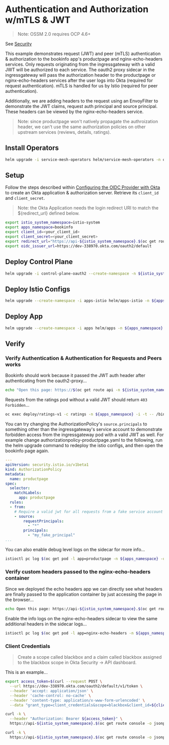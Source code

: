 # Authentication and Authorization w/mTLS & JWT

> Note: OSSM 2.0 requires OCP 4.6+

See [Security](https://istio.io/v1.6/docs/reference/config/security/)

This example demonstrates request (JWT) and peer (mTLS) authentication & authorization to the bookinfo app's productpage and nginx-echo-headers services. Only requests originating from the ingressgateway with a valid JWT will be authorized to each service. The oauth2 proxy sidecar in the ingressgateway will pass the authorization header to the productpage or nginx-echo-headers services after the user logs into Okta (required for request authentication). mTLS is handled for us by Istio (required for peer authentication).

Additionally, we are adding headers to the request using an EnvoyFilter to demonstrate the JWT claims, request auth principal and source principal. These headers can be viewed by the nginx-echo-headers service.

> Note: since productpage won't natively propagate the authroization header, we can't use the same authorization policies on other upstream services (reviews, details, ratings).

## Install Operators

```sh
helm upgrade -i service-mesh-operators helm/service-mesh-operators -n openshift-operators
```

## Setup

Follow the steps described within [Configuring the OIDC Provider with Okta](https://github.com/trevorbox/oauth2-proxy/blob/update-okta-doc/docs/2_auth.md#configuring-the-oidc-provider-with-okta) to create an Okta application & authorization server. Retrieve its `client_id` and `client_secret`.

> Note: the Okta Application needs the login redirect URI to match the ${redirect_url} defined below.

```sh
export istio_system_namespace=istio-system
export apps_namespace=bookinfo
export client_id=<your_client_id>
export client_secret=<your_client_secret>
export redirect_url="https://api-${istio_system_namespace}.$(oc get route console -o jsonpath={.status.ingress[0].routerCanonicalHostname} -n openshift-console)/oauth2/callback"
export oidc_issuer_url=https://dev-338970.okta.com/oauth2/default
```

## Deploy Control Plane

```sh
helm upgrade -i control-plane-oauth2 --create-namespace -n ${istio_system_namespace} --set client_id=${client_id} --set client_secret=${client_secret} --set redirect_url=${redirect_url} helm/control-plane-oauth2 --set oidc_issuer_url=${oidc_issuer_url}
```

## Deploy Istio Configs

```sh
helm upgrade --create-namespace -i apps-istio helm/apps-istio -n ${apps_namespace} --set control_plane.ingressgateway.host=$(oc get route api -n ${istio_system_namespace} -o jsonpath={'.spec.host'}) --set control_plane.namespace=${istio_system_namespace} --set oidc_issuer_url=${oidc_issuer_url}
```

## Deploy App

```sh
helm upgrade --create-namespace -i apps helm/apps -n ${apps_namespace}
```

## Verify

### Verify Authentication & Authentication for Requests and Peers works

Bookinfo should work because it passed the JWT auth header after authenticating from the oauth2-proxy...

```sh
echo "Open this page: https://$(oc get route api -n ${istio_system_namespace} -o jsonpath={'.spec.host'})/productpage"
```

Requests from the ratings pod without a valid JWT should return `403 Forbidden`...

```sh
oc exec deploy/ratings-v1 -c ratings -n ${apps_namespace} -i -t -- /bin/bash -c "curl -I http://productpage:9080"
```

You can try changing the AuthorizationPolicy's `source.principals` to something other than the ingressgateway's service account to demonstrate forbidden access from the ingressgateway pod with a valid JWT as well. For example change authorizationpolicy-productpage.yaml to the following, run the helm upgrade command to redeploy the istio configs, and then open the bookinfo page again.

```yaml
---
apiVersion: security.istio.io/v1beta1
kind: AuthorizationPolicy
metadata:
  name: productpage
spec:
  selector:
    matchLabels:
      app: productpage
  rules:
  - from:
    # Require a valid jwt for all requests from a fake service account only
    - source:
        requestPrincipals:
          - "*"
        principals:
          - "my_fake_principal"
...
```

You can also enable debug level logs on the sidecar for more info...

```sh
istioctl pc log $(oc get pod -l app=productpage -n ${apps_namespace} -o jsonpath='{.items[0].metadata.name}') --level debug -n ${apps_namespace}
```

### Verify custom headers passed to the nginx-echo-headers container

Since we deployed the echo headers app we can directly see what headers are finally passed to the application container by just accessing the page in the browser...

```sh
echo Open this page: https://api-${istio_system_namespace}.$(oc get route console -o jsonpath={.status.ingress[0].routerCanonicalHostname} -n openshift-console)/nginx-echo-headers
```

Enable the info logs on the nginx-echo-headers sidecar to view the same additional headers in the sidecar logs...

```sh
istioctl pc log $(oc get pod -l app=nginx-echo-headers -n ${apps_namespace} -o jsonpath='{.items[0].metadata.name}') --level info -n ${apps_namespace}
```

### Client Credentials

> Create a scope called blackbox and a claim called blackbox assigned to the blackbox scope in Okta Security -> API dashboard.

This is an example...

```sh
export access_token=$(curl --request POST \
  --url https://dev-338970.okta.com/oauth2/default/v1/token \
  --header 'accept: application/json' \
  --header 'cache-control: no-cache' \
  --header 'content-type: application/x-www-form-urlencoded' \
  --data "grant_type=client_credentials&scope=blackbox&client_id=${client_id}&client_secret=${client_secret}" | jq -r '.access_token')

curl -k \
  --header "Authorization: Bearer ${access_token}" \
  https://api-${istio_system_namespace}.$(oc get route console -o jsonpath={.status.ingress[0].routerCanonicalHostname} -n openshift-console)/nginx-echo-headers

curl -k \
  https://api-${istio_system_namespace}.$(oc get route console -o jsonpath={.status.ingress[0].routerCanonicalHostname} -n openshift-console)/nginx-echo-headers
```